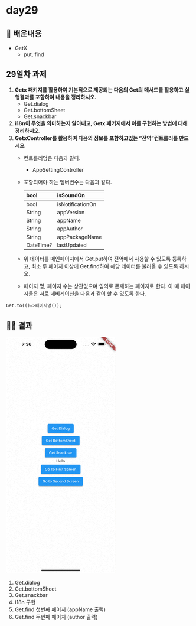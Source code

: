 # day29

## 🙋 배운내용

- GetX
    - put, find

## 29일차 과제

1. **Getx 패키지를 활용하여 기본적으로 제공되는 다음의 Get의 메서드를 활용하고 실행결과를 포함하여 내용을 정리하시오.**
    - Get.dialog
    - Get.bottomSheet
    - Get.snackbar
2. **i18n이 무엇을 의미하는지 알아내고, Getx 패키지에서 이를 구현하는 방법에 대해 정리하시오.**
3. **GetxController를 활용하여 다음의 정보를 포함하고있는 “전역”컨트롤러를 만드시오**
    - 컨트롤러명은 다음과 같다.
        - AppSettingController
    - 포함되어야 하는 멤버변수는 다음과 같다.
        
        
        | bool | isSoundOn |
        | --- | --- |
        | bool | isNotificationOn |
        | String | appVersion |
        | String | appName |
        | String | appAuthor |
        | String | appPackageName |
        | DateTime? | lastUpdated |
    - 위 데이터를 메인페이지에서 Get.put하여 전역에서 사용할 수 있도록 등록하고, 최소 두 페이지 이상에 Get.find하여 해당 데이터를 불러올 수 있도록 하시오.
    - 페이지 명, 페이지 수는 상관없으며 임의로 존재하는 페이지로 한다.
    이 때 페이지들은 서로 네비게이션을 다음과 같이 할 수 있도록 한다.    

```dart
Get.to(()=>페이지명());
```

## 🧑‍💻 결과

![Alt text](<Simulator Screen Recording - iPhone 14 Pro Max - 2023-08-14 at 19.37.06.gif>)

1. Get.dialog
2. Get.bottomSheet
3. Get.snackbar
4. i18n 구현
5. Get.find 첫번째 페이지 (appName 출력)
6. Get.find 두번째 페이지 (author 출력)